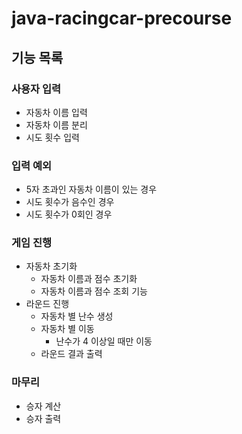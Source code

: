 # java-racingcar-precourse

## 기능 목록

### 사용자 입력
- 자동차 이름 입력
- 자동차 이름 분리
- 시도 횟수 입력
### 입력 예외
- 5자 초과인 자동차 이름이 있는 경우
- 시도 횟수가 음수인 경우
- 시도 횟수가 0회인 경우

### 게임 진행
- 자동차 초기화
  - 자동차 이름과 점수 초기화
  - 자동차 이름과 점수 조회 기능
- 라운드 진행
  - 자동차 별 난수 생성
  - 자동차 별 이동
    - 난수가 4 이상일 때만 이동
  - 라운드 결과 출력

### 마무리
- 승자 계산
- 승자 출력
